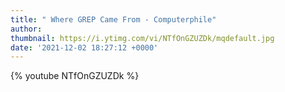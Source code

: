 ```yaml
---
title: " Where GREP Came From - Computerphile"
author: 
thumbnail: https://i.ytimg.com/vi/NTfOnGZUZDk/mqdefault.jpg
date: '2021-12-02 18:27:12 +0000'
---
```


{% youtube NTfOnGZUZDk %}